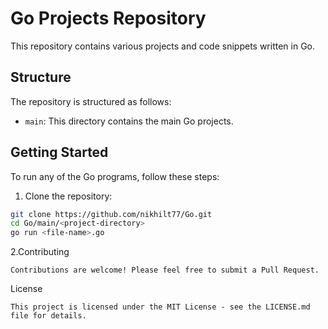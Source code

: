 # Go Projects Repository

This repository contains various projects and code snippets written in Go.

## Structure

The repository is structured as follows:

- `main`: This directory contains the main Go projects.

## Getting Started

To run any of the Go programs, follow these steps:

1. Clone the repository:

```bash
git clone https://github.com/nikhilt77/Go.git
cd Go/main/<project-directory>
go run <file-name>.go

```

2.Contributing
```
Contributions are welcome! Please feel free to submit a Pull Request.
```
License
```
This project is licensed under the MIT License - see the LICENSE.md file for details.

```
